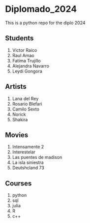 # Diplomado_2024
This is a python repo for the diplo 2024

## Students
1. Victor Raico
2. Raul Amao
3. Fatima Trujillo
4. Alejandra Navarro
5. Leydi Gongora

## Artists
1. Lana del Rey
2. Rosario Blefari
3. Camilo Sexto
4. Norick
5. Shakira

## Movies
1. Intensamente 2
2. Interestelar
3. Las puentes de madison
4. La isla siniestra
5. Deutshcland 73

## Courses
1. python
2. sql
3. julia
4. R
5. c++